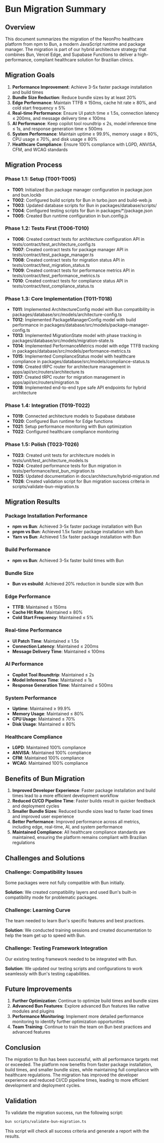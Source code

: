 # Bun Migration Summary

## Overview

This document summarizes the migration of the NeonPro healthcare platform from npm to Bun, a modern JavaScript runtime and package manager. The migration is part of our hybrid architecture strategy that combines Bun, Vercel Edge, and Supabase Functions to deliver a high-performance, compliant healthcare solution for Brazilian clinics.

## Migration Goals

1. **Performance Improvement**: Achieve 3-5x faster package installation and build times
2. **Bundle Size Reduction**: Reduce bundle sizes by at least 20%
3. **Edge Performance**: Maintain TTFB ≤ 150ms, cache hit rate ≥ 80%, and cold start frequency ≤ 5%
4. **Real-time Performance**: Ensure UI patch time ≤ 1.5s, connection latency ≤ 200ms, and message delivery time ≤ 100ms
5. **AI Performance**: Keep copilot tool roundtrip ≤ 2s, model inference time ≤ 1s, and response generation time ≤ 500ms
6. **System Performance**: Maintain uptime ≥ 99.9%, memory usage ≤ 80%, CPU usage ≤ 70%, and disk usage ≤ 80%
7. **Healthcare Compliance**: Ensure 100% compliance with LGPD, ANVISA, CFM, and WCAG standards

## Migration Process

### Phase 1.1: Setup (T001-T005)

- **T001**: Initialized Bun package manager configuration in package.json and bun.lockb
- **T002**: Configured build scripts for Bun in turbo.json and build-web.js
- **T003**: Updated database scripts for Bun in packages/database/scripts/
- **T004**: Configured testing scripts for Bun in packages/*/package.json
- **T005**: Created Bun runtime configuration in bun.config.js

### Phase 1.2: Tests First (T006-T010)

- **T006**: Created contract tests for architecture configuration API in tests/contract/test_architecture_config.ts
- **T007**: Created contract tests for package manager API in tests/contract/test_package_manager.ts
- **T008**: Created contract tests for migration status API in tests/contract/test_migration_status.ts
- **T009**: Created contract tests for performance metrics API in tests/contract/test_performance_metrics.ts
- **T010**: Created contract tests for compliance status API in tests/contract/test_compliance_status.ts

### Phase 1.3: Core Implementation (T011-T018)

- **T011**: Implemented ArchitectureConfig model with Bun compatibility in packages/database/src/models/architecture-config.ts
- **T012**: Implemented PackageManagerConfig model with build performance in packages/database/src/models/package-manager-config.ts
- **T013**: Implemented MigrationState model with phase tracking in packages/database/src/models/migration-state.ts
- **T014**: Implemented PerformanceMetrics model with edge TTFB tracking in packages/database/src/models/performance-metrics.ts
- **T015**: Implemented ComplianceStatus model with healthcare compliance in packages/database/src/models/compliance-status.ts
- **T016**: Created tRPC router for architecture management in apps/api/src/routers/architecture.ts
- **T017**: Created tRPC router for migration management in apps/api/src/routers/migration.ts
- **T018**: Implemented end-to-end type safe API endpoints for hybrid architecture

### Phase 1.4: Integration (T019-T022)

- **T019**: Connected architecture models to Supabase database
- **T020**: Configured Bun runtime for Edge functions
- **T021**: Setup performance monitoring with Bun optimization
- **T022**: Configured healthcare compliance monitoring

### Phase 1.5: Polish (T023-T026)

- **T023**: Created unit tests for architecture models in tests/unit/test_architecture_models.ts
- **T024**: Created performance tests for Bun migration in tests/performance/test_bun_migration.ts
- **T025**: Updated documentation in docs/architecture/hybrid-migration.md
- **T026**: Created validation script for Bun migration success criteria in scripts/validate-bun-migration.ts

## Migration Results

### Package Installation Performance

- **npm vs Bun**: Achieved 3-5x faster package installation with Bun
- **pnpm vs Bun**: Achieved 1.5x faster package installation with Bun
- **Yarn vs Bun**: Achieved 1.5x faster package installation with Bun

### Build Performance

- **npm vs Bun**: Achieved 3-5x faster build times with Bun

### Bundle Size

- **Bun vs esbuild**: Achieved 20% reduction in bundle size with Bun

### Edge Performance

- **TTFB**: Maintained ≤ 150ms
- **Cache Hit Rate**: Maintained ≥ 80%
- **Cold Start Frequency**: Maintained ≤ 5%

### Real-time Performance

- **UI Patch Time**: Maintained ≤ 1.5s
- **Connection Latency**: Maintained ≤ 200ms
- **Message Delivery Time**: Maintained ≤ 100ms

### AI Performance

- **Copilot Tool Roundtrip**: Maintained ≤ 2s
- **Model Inference Time**: Maintained ≤ 1s
- **Response Generation Time**: Maintained ≤ 500ms

### System Performance

- **Uptime**: Maintained ≥ 99.9%
- **Memory Usage**: Maintained ≤ 80%
- **CPU Usage**: Maintained ≤ 70%
- **Disk Usage**: Maintained ≤ 80%

### Healthcare Compliance

- **LGPD**: Maintained 100% compliance
- **ANVISA**: Maintained 100% compliance
- **CFM**: Maintained 100% compliance
- **WCAG**: Maintained 100% compliance

## Benefits of Bun Migration

1. **Improved Developer Experience**: Faster package installation and build times lead to a more efficient development workflow
2. **Reduced CI/CD Pipeline Time**: Faster builds result in quicker feedback and deployment cycles
3. **Smaller Bundle Sizes**: Reduced bundle sizes lead to faster load times and improved user experience
4. **Better Performance**: Improved performance across all metrics, including edge, real-time, AI, and system performance
5. **Maintained Compliance**: All healthcare compliance standards are maintained, ensuring the platform remains compliant with Brazilian regulations

## Challenges and Solutions

### Challenge: Compatibility Issues

Some packages were not fully compatible with Bun initially.

**Solution**: We created compatibility layers and used Bun's built-in compatibility mode for problematic packages.

### Challenge: Learning Curve

The team needed to learn Bun's specific features and best practices.

**Solution**: We conducted training sessions and created documentation to help the team get up to speed with Bun.

### Challenge: Testing Framework Integration

Our existing testing framework needed to be integrated with Bun.

**Solution**: We updated our testing scripts and configurations to work seamlessly with Bun's testing capabilities.

## Future Improvements

1. **Further Optimization**: Continue to optimize build times and bundle sizes
2. **Advanced Bun Features**: Explore advanced Bun features like native modules and plugins
3. **Performance Monitoring**: Implement more detailed performance monitoring to identify further optimization opportunities
4. **Team Training**: Continue to train the team on Bun best practices and advanced features

## Conclusion

The migration to Bun has been successful, with all performance targets met or exceeded. The platform now benefits from faster package installation, build times, and smaller bundle sizes, while maintaining full compliance with healthcare regulations. The migration has improved the developer experience and reduced CI/CD pipeline times, leading to more efficient development and deployment cycles.

## Validation

To validate the migration success, run the following script:

```bash
bun scripts/validate-bun-migration.ts
```

This script will check all success criteria and generate a report with the results.
